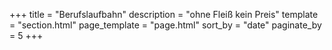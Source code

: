 +++
title = "Berufslaufbahn"
description = "ohne Fleiß kein Preis"
template = "section.html"
page_template = "page.html"
sort_by = "date" 
paginate_by = 5
+++
